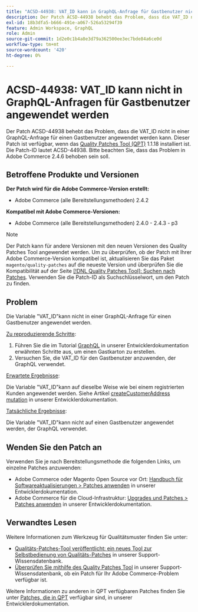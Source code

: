 ```yaml
---
title: "ACSD-44938: VAT_ID kann in GraphQL-Anfrage für Gastbenutzer nicht angewendet werden"
description: Der Patch ACSD-44938 behebt das Problem, dass die VAT_ID nicht in einer GraphQL-Anfrage für einen Gastbenutzer angewendet werden kann. Dieser Patch ist verfügbar, wenn das [Quality Patches Tool (QPT)](/help/announcements/adobe-commerce-announcements/magento-quality-patches-released-new-tool-to-self-serve-quality-patches.md) 1.1.18 installiert ist. Die Patch-ID lautet ACSD-44938. Bitte beachten Sie, dass das Problem in Adobe Commerce 2.4.6 behoben sein soll.
exl-id: 18b3dfa5-b666-491e-a067-526a53294f39
feature: Admin Workspace, GraphQL
role: Admin
source-git-commit: 1d2e0c1b4a8e3d79a362500ee3ec7bde84a6ce0d
workflow-type: tm+mt
source-wordcount: '420'
ht-degree: 0%

---
```


# ACSD-44938: VAT_ID kann nicht in GraphQL-Anfragen für Gastbenutzer angewendet werden

Der Patch ACSD-44938 behebt das Problem, dass die VAT_ID nicht in einer GraphQL-Anfrage für einen Gastbenutzer angewendet werden kann. Dieser Patch ist verfügbar, wenn das [Quality Patches Tool (QPT)](/help/announcements/adobe-commerce-announcements/magento-quality-patches-released-new-tool-to-self-serve-quality-patches.md) 1.1.18 installiert ist. Die Patch-ID lautet ACSD-44938. Bitte beachten Sie, dass das Problem in Adobe Commerce 2.4.6 behoben sein soll.

## Betroffene Produkte und Versionen

**Der Patch wird für die Adobe Commerce-Version erstellt:**

* Adobe Commerce (alle Bereitstellungsmethoden) 2.4.2

**Kompatibel mit Adobe Commerce-Versionen:**

* Adobe Commerce (alle Bereitstellungsmethoden) 2.4.0 - 2.4.3 - p3

>[!NOTE]
>
>Der Patch kann für andere Versionen mit den neuen Versionen des Quality Patches Tool angewendet werden. Um zu überprüfen, ob der Patch mit Ihrer Adobe Commerce-Version kompatibel ist, aktualisieren Sie das Paket `magento/quality-patches` auf die neueste Version und überprüfen Sie die Kompatibilität auf der Seite [[!DNL Quality Patches Tool]: Suchen nach Patches](https://devdocs.magento.com/quality-patches/tool.html#patch-grid). Verwenden Sie die Patch-ID als Suchschlüsselwort, um den Patch zu finden.

## Problem

Die Variable &quot;VAT_ID&quot;kann nicht in einer GraphQL-Anfrage für einen Gastbenutzer angewendet werden.

<u>Zu reproduzierende Schritte</u>:

1. Führen Sie die im Tutorial [GraphQL](https://devdocs.magento.com/guides/v2.4/graphql/tutorials/checkout/checkout-shopping-cart.html) in unserer Entwicklerdokumentation erwähnten Schritte aus, um einen Gastkarton zu erstellen.
1. Versuchen Sie, die VAT_ID für den Gastbenutzer anzuwenden, der GraphQL verwendet.

<u>Erwartete Ergebnisse</u>:

Die Variable &quot;VAT_ID&quot;kann auf dieselbe Weise wie bei einem registrierten Kunden angewendet werden. Siehe Artikel [createCustomerAddress mutation](https://devdocs.magento.com/guides/v2.4/graphql/mutations/create-customer-address.html) in unserer Entwicklerdokumentation.

<u>Tatsächliche Ergebnisse</u>:

Die Variable &quot;VAT_ID&quot;kann nicht auf einen Gastbenutzer angewendet werden, der GraphQL verwendet.

## Wenden Sie den Patch an

Verwenden Sie je nach Bereitstellungsmethode die folgenden Links, um einzelne Patches anzuwenden:

* Adobe Commerce oder Magento Open Source vor Ort: [Handbuch für Softwareaktualisierungen > Patches anwenden](https://devdocs.magento.com/guides/v2.4/comp-mgr/patching/mqp.html) in unserer Entwicklerdokumentation.
* Adobe Commerce für die Cloud-Infrastruktur: [Upgrades und Patches > Patches anwenden](https://devdocs.magento.com/cloud/project/project-patch.html) in unserer Entwicklerdokumentation.

## Verwandtes Lesen

Weitere Informationen zum Werkzeug für Qualitätsmuster finden Sie unter:

* [Qualitäts-Patches-Tool veröffentlicht: ein neues Tool zur Selbstbedienung von Qualitäts-Patches](/help/announcements/adobe-commerce-announcements/magento-quality-patches-released-new-tool-to-self-serve-quality-patches.md) in unserer Support-Wissensdatenbank.
* [Überprüfen Sie mithilfe des Quality Patches Tool](/help/support-tools/patches-available-in-qpt-tool/check-patch-for-magento-issue-with-magento-quality-patches.md) in unserer Support-Wissensdatenbank, ob ein Patch für Ihr Adobe Commerce-Problem verfügbar ist.

Weitere Informationen zu anderen in QPT verfügbaren Patches finden Sie unter [Patches, die in QPT](https://devdocs.magento.com/quality-patches/tool.html#patch-grid) verfügbar sind, in unserer Entwicklerdokumentation.
